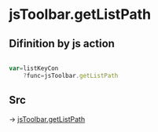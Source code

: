 # jsToolbar.getListPath

## Difinition by js action

```js.js

var=listKeyCon
	?func=jsToolbar.getListPath

```

## Src

-> [jsToolbar.getListPath](https://github.com/puutaro/CommandClick/blob/master/app/src/main/java/com/puutaro/commandclick/fragment_lib/terminal_fragment/js_interface/toolbar/JsToolbar.kt#L48)



